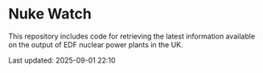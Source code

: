# Nuke Watch

This repository includes code for retrieving the latest information available on the output of EDF nuclear power plants in the UK.

Last updated: 2025-09-01 22:10